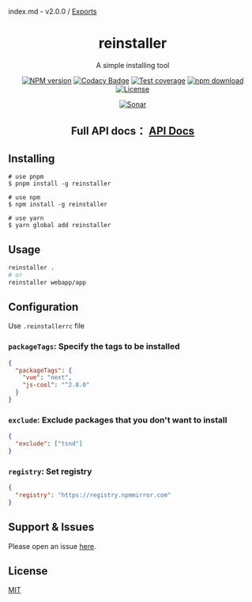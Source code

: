 index.md - v2.0.0 / [Exports](modules.md)

<div style="text-align: center;" align="center">

# reinstaller

A simple installing tool

[![NPM version][npm-image]][npm-url]
[![Codacy Badge][codacy-image]][codacy-url]
[![Test coverage][codecov-image]][codecov-url]
[![npm download][download-image]][download-url]
[![License][license-image]][license-url]

[![Sonar][sonar-image]][sonar-url]

</div>

<div style="text-align: center; margin-bottom: 20px;" align="center">

## **Full API docs： [API Docs](./docs/modules.md)**

</div>

## Installing

```bash{2,4}
# use pnpm
$ pnpm install -g reinstaller

# use npm
$ npm install -g reinstaller

# use yarn
$ yarn global add reinstaller
```

## Usage

```bash
reinstaller .
# or
reinstaller webapp/app
```

## Configuration

Use `.reinstallerrc` file

### `packageTags`: Specify the tags to be installed

```json
{
  "packageTags": {
    "vue": "next",
    "js-cool": "^2.8.0"
  }
}
```

### `exclude`: Exclude packages that you don't want to install

```json
{
  "exclude": ["tsnd"]
}
```

### `registry`: Set registry

```json
{
  "registry": "https://registry.npmmirror.com"
}
```

## Support & Issues

Please open an issue [here](https://github.com/saqqdy/reinstaller/issues).

## License

[MIT](LICENSE)

[npm-image]: https://img.shields.io/npm/v/reinstaller.svg?style=flat-square
[npm-url]: https://npmjs.org/package/reinstaller
[codacy-image]: https://app.codacy.com/project/badge/Grade/f70d4880e4ad4f40aa970eb9ee9d0696
[codacy-url]: https://www.codacy.com/gh/saqqdy/reinstaller/dashboard?utm_source=github.com&utm_medium=referral&utm_content=saqqdy/reinstaller&utm_campaign=Badge_Grade
[codecov-image]: https://img.shields.io/codecov/c/github/saqqdy/reinstaller.svg?style=flat-square
[codecov-url]: https://codecov.io/github/saqqdy/reinstaller?branch=master
[download-image]: https://img.shields.io/npm/dm/reinstaller.svg?style=flat-square
[download-url]: https://npmjs.org/package/reinstaller
[license-image]: https://img.shields.io/badge/License-MIT-blue.svg
[license-url]: LICENSE
[sonar-image]: https://sonarcloud.io/api/project_badges/quality_gate?project=saqqdy_reinstaller
[sonar-url]: https://sonarcloud.io/dashboard?id=saqqdy_reinstaller
